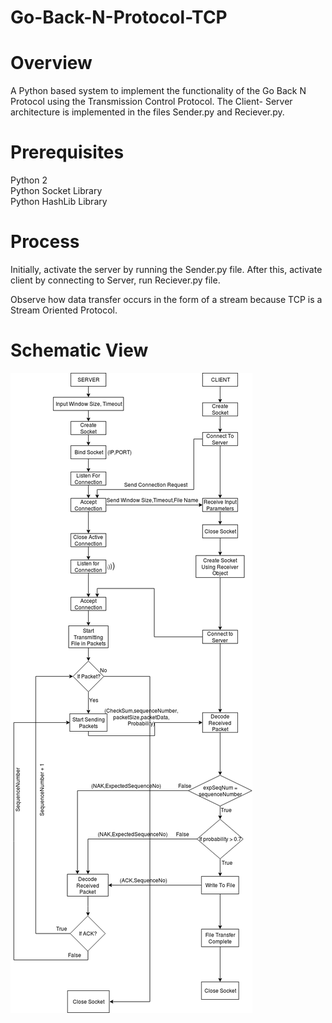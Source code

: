 # Go-Back-N-Protocol-TCP

# Overview

A Python based system to implement the functionality of the Go Back N Protocol using the Transmission Control Protocol.
The Client- Server architecture is implemented in the files Sender.py and Reciever.py.

# Prerequisites

Python 2  
Python Socket Library  
Python HashLib Library

# Process

Initially, activate the server by running the Sender.py file.
After this, activate client by connecting to Server, run Reciever.py file.

Observe how data transfer occurs in the form of a stream because TCP is a Stream Oriented Protocol.

# Schematic View

![Schematic View](dccnSchematic.png)
